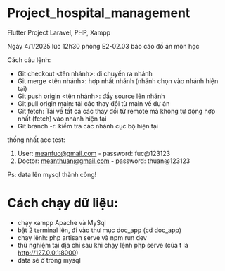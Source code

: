 # Project_hospital_management

Flutter Project
Laravel, PHP, Xampp

Ngày 4/1/2025 lúc 12h30 phòng E2-02.03 báo cáo đồ án môn học

Cách câu lệnh:
- Git checkout <tên nhánh>: di chuyển ra nhánh 
- Git merge <tên nhánh>: hợp nhất nhánh (nhánh chọn vào nhánh hiện tại)
- Git push origin <tên nhánh>: đẩy source lên nhánh 
- Git pull origin main: tải các thay đổi từ main về dự án
- Git fetch: Tải về tất cả các thay đổi từ remote mà không tự động hợp nhất (fetch) vào nhánh hiện tại
- Git branch -r: kiểm tra các nhánh cục bộ hiện tại

thống nhất acc test:
1. User: meanfuc@gmail.com - password: fuc@123123
2. Doctor: meanthuan@gmail.com - password: thuan@123123

Ps: data lên mysql thành công!

# Cách chạy dữ liệu: 
- chạy xampp Apache và MySql
- bật 2 terminal lên, đi vào thư mục doc_app (cd doc_app)
- chạy lệnh: php artisan serve và npm run dev
- thử nghiệm tại địa chỉ sau khi chạy lệnh php serve (của t là http://127.0.0.1:8000)
- data sẽ ở trong mysql